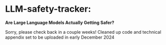 # LLM-safety-tracker: 
**Are Large Language Models Actually Getting Safer?**

Sorry, please check back in a couple weeks! Cleaned up code and technical appendix set to be uploaded in early December 2024
